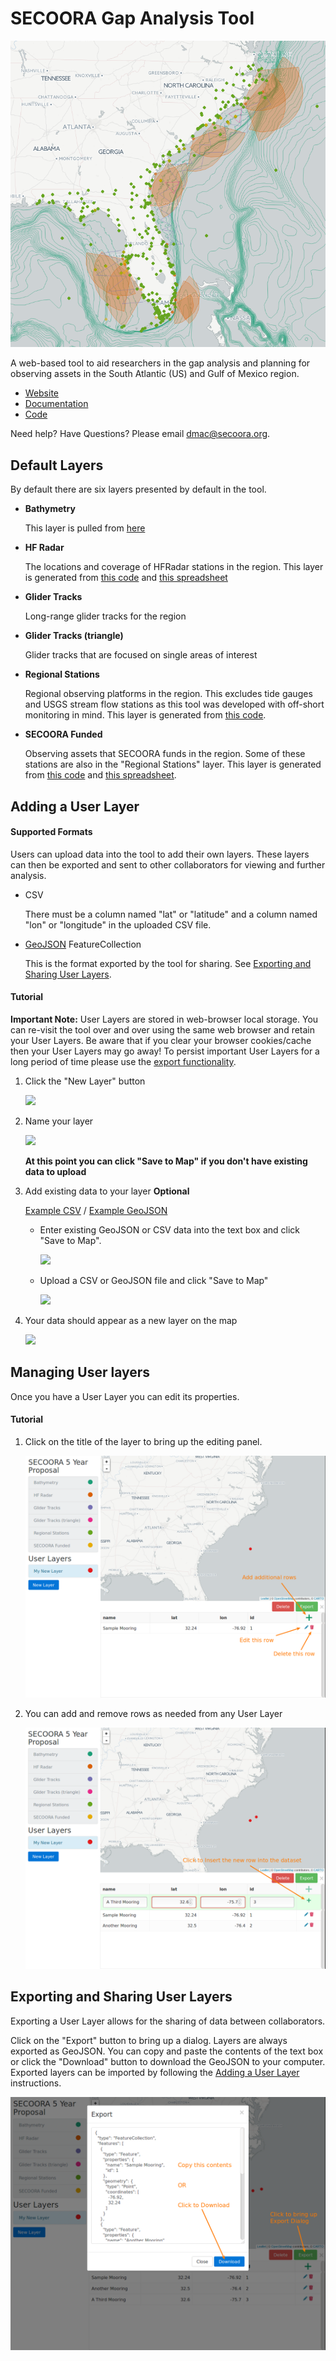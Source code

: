 # SECOORA Gap Analysis Tool

![Map of Region][header]

A web-based tool to aid researchers in the gap analysis and planning for observing assets in the South Atlantic (US) and Gulf of Mexico region.

*   [Website](https://secoora.github.io/secoora-point-editor/)
*   [Documentation](https://secoora.github.io/secoora-point-editor/docs)
*   [Code](https://github.com/SECOORA/secoora-point-editor)

Need help? Have Questions? Please email [dmac@secoora.org](mailto:dmac@secoora.org).


## Default Layers

By default there are six layers presented by default in the tool.

*   **Bathymetry**

    This layer is pulled from [here](https://github.com/SECOORA/static_assets/blob/master/bathy/bathy.geojson)

*   **HF Radar**

    The locations and coverage of HFRadar stations in the region. This layer is generated from [this code](https://github.com/SECOORA/static_assets/blob/master/hfradar/convert.py) and [this spreadsheet](https://docs.google.com/spreadsheets/d/11hWfIr4lrKP-RviEwSio6dZgnm0oUFUII9WChPDzeAw/edit#gid=62536835)

*   **Glider Tracks**

    Long-range glider tracks for the region

*   **Glider Tracks (triangle)**

    Glider tracks that are focused on single areas of interest

*   **Regional Stations**

    Regional observing platforms in the region. This excludes tide gauges and USGS stream flow stations as this tool was developed with off-short monitoring in mind. This layer is generated from [this code](https://github.com/SECOORA/static_assets/blob/master/stations/regional/get.py).

*   **SECOORA Funded**

    Observing assets that SECOORA funds in the region. Some of these stations are also in the "Regional Stations" layer. This layer is generated from [this code](https://github.com/SECOORA/static_assets/blob/master/stations/assets/get.py) and [this spreadsheet](https://docs.google.com/spreadsheets/d/1ECXoa43uq9Gr8REZF-7EGlxNa1mkP7-4YturX0nFK7s/edit).


## Adding a User Layer

#### Supported Formats

Users can upload data into the tool to add their own layers. These layers can then be exported and sent to other collaborators for viewing and further analysis.

*   CSV

    There must be a column named "lat" or "latitude" and a column named "lon" or "longitude" in the uploaded CSV file.

*   [GeoJSON](http://geojson.org/) FeatureCollection

    This is the format exported by the tool for sharing. See [Exporting and Sharing User Layers](#exporting-and-sharing-user-layers).


#### Tutorial

**Important Note:** User Layers are stored in web-browser local storage. You can re-visit the tool over and over using the same web browser and retain your User Layers. Be aware that if you clear your browser cookies/cache then your User Layers may go away! To persist important User Layers for a long period of time please use the [export functionality](#exporting-and-sharing-user-layers).

1.  Click the "New Layer" button

    ![][add_01]

2.  Name your layer

    ![][add_02]

    **At this point you can click "Save to Map" if you don't have existing data to upload**

3.  Add existing data to your layer **Optional**

    [Example CSV](sample.csv)  /  [Example GeoJSON](sample.geojson)

    *   Enter existing GeoJSON or CSV data into the text box and click "Save to Map".

        ![][add_03]

    *   Upload a CSV or GeoJSON file and click "Save to Map"

        ![][add_04]

4.  Your data should appear as a new layer on the map

    ![][add_05]


## Managing User layers

Once you have a User Layer you can edit its properties.

#### Tutorial

1.  Click on the title of the layer to bring up the editing panel.

    ![Managing a User Layer][manage_01]

2.  You can add and remove rows as needed from any User Layer

    ![Adding data rows][manage_02]


## Exporting and Sharing User Layers

Exporting a User Layer allows for the sharing of data between collaborators.

Click on the "Export" button to bring up a dialog. Layers are always exported as GeoJSON. You can copy and paste the contents of the text box or click the "Download" button to download the GeoJSON to your computer. Exported layers can be imported by following the [Adding a User Layer](#adding-a-user-layer) instructions.

![Exporting a User Layer][manage_03]




[header]: img/header.png
[add_01]: img/add_01.png
[add_02]: img/add_02.png
[add_03]: img/add_03.png
[add_04]: img/add_04.png
[add_05]: img/add_05.png
[manage_01]: img/manage_01.png
[manage_02]: img/manage_02.png
[manage_03]: img/manage_03.png
